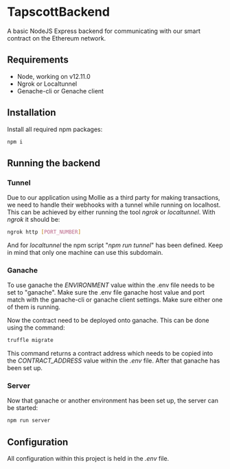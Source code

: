 # TapscottBackend

A basic NodeJS Express backend for communicating with our smart contract on the Ethereum network.

## Requirements
* Node, working on v12.11.0 
* Ngrok or Localtunnel
* Genache-cli or Genache client

## Installation
Install all required npm packages:
```bash
npm i
```

## Running the backend

### Tunnel
Due to our application using Mollie as a third party for making transactions, we need to handle their webhooks with a tunnel while running on localhost. This can be achieved by either running the tool *ngrok* or *localtunnel*. With *ngrok* it should be:
```bash
ngrok http [PORT_NUMBER]
```

And for *localtunnel* the npm script "*npm run tunnel*" has been defined. Keep in mind that only one machine can use this subdomain.

### Ganache
To use ganache the *ENVIRONMENT* value within the .env file needs to be set to "ganache". Make sure the .env file ganache host value and port match with the ganache-cli or ganache client settings. Make sure either one of them is running.

Now the contract need to be deployed onto ganache. This can be done using the command:
```bash
truffle migrate
```

This command returns a contract address which needs to be copied into the *CONTRACT_ADDRESS* value within the *.env* file. After that ganache has been set up.

### Server

Now that ganache or another environment has been set up, the server can be started:
```bash
npm run server
```

## Configuration
All configuration within this project is held in the *.env* file.
